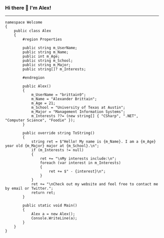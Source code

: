 ### Hi there 👋 I'm Alex!

---

    namespace Welcome
    {
        public class Alex
        {
            #region Properties

            public string m_UserName;
            public string m_Name;
            public int m_Age;
            public string m_School;
            public string m_Major;
            public string[]? m_Interests;

            #endregion

            public Alex()
            {
                m_UserName = "brittain9";
                m_Name = "Alexander Brittain";
                m_Age = 21;
                m_School = "University of Texas at Austin";
                m_Major = "Management Information Systems";
                m_Interests ??= (new string[] { "CSharp", ".NET", "Computer Science", "Foodie" });
            }

            public override string ToString()
            {
                string ret = $"Hello! My name is {m_Name}. I am a {m_Age} year old {m_Major} major at {m_School}.\n";
                if (m_Interests != null)
                {
                    ret += "\nMy interests include:\n";
                    foreach (var interest in m_Interests)
                    {
                        ret += $" - {interest}\n";
                    }
                }
                ret += "\nCheck out my website and feel free to contact me by email or Twitter.";
                return ret;
            }

            public static void Main()
            {
                Alex a = new Alex();
                Console.WriteLine(a);
            }
        }
    }
